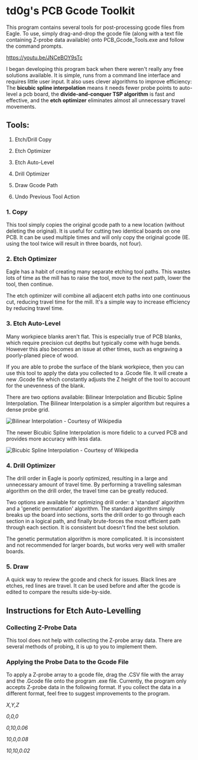 # td0g's PCB Gcode Toolkit

This program contains several tools for post-processing gcode files from Eagle.  To use, simply drag-and-drop the gcode file (along with a text file containing Z-probe data available) onto PCB_Gcode_Tools.exe and follow the command prompts.

https://youtu.be/JNCeBOY9sTc

I began developing this program back when there weren't really any free solutions available.  It is simple, runs from a command line interface and requires little user input.  It also uses clever algorithms to improve efficiency: The **bicubic spline interpolation** means it needs fewer probe points to auto-level a pcb board, the **divide-and-conquer TSP algorithm** is fast and effective, and the **etch optimizer** eliminates almost all unnecessary travel movements.

## Tools:

1. Etch/Drill Copy

2. Etch Optimizer

3. Etch Auto-Level

4. Drill Optimizer

5. Draw Gcode Path

6. Undo Previous Tool Action

### 1. Copy

This tool simply copies the original gcode path to a new location (without deleting the original).  It is useful for cutting two identical boards on one PCB.  It can be used multiple times and will only copy the original gcode (IE. using the tool twice will result in three boards, not four).

### 2. Etch Optimizer

Eagle has a habit of creating many separate etching tool paths.  This wastes lots of time as the mill has to raise the tool, move to the next path, lower the tool, then continue.

The etch optimizer will combine all adjacent etch paths into one continuous cut, reducing travel time for the mill.  It's a simple way to increase efficiency by reducing travel time.

### 3. Etch Auto-Level

Many workpiece blanks aren't flat.  This is especially true of PCB blanks, which require precision cut depths but typically come with huge bends.  However this also becomes an issue at other times, such as engraving a poorly-planed piece of wood.

If you are able to probe the surface of the blank workpiece, then you can use this tool to apply the data you collected to a .Gcode file.  It will create a new .Gcode file which constantly adjusts the Z height of the tool to account for the unevenness of the blank.

There are two options available: Bilinear Interpolation and Bicubic Spline Interpolation.  The Bilinear Interpolation is a simpler algorithm but requires a dense probe grid. 

![Bilinear Interpolation - Courtesy of Wikipedia](https://upload.wikimedia.org/wikipedia/commons/thumb/d/dd/Interpolation-bilinear.svg/220px-Interpolation-bilinear.svg.png)

The newer Bicubic Spline Interpolation is more fidelic to a curved PCB and provides more accuracy with less data.

![Bicubic Spline Interpolation - Courtesy of Wikipedia](https://upload.wikimedia.org/wikipedia/commons/thumb/f/f5/Interpolation-bicubic.svg/220px-Interpolation-bicubic.svg.png)


### 4. Drill Optimizer

The drill order in Eagle is poorly optimized, resulting in a large and unnecessary amount of travel time.  By performing a travelling salesman algorithm on the drill order, the travel time can be greatly reduced.

Two options are available for optimizing drill order: a 'standard' algorithm and a 'genetic permutation' algorithm.  The standard algorithm simply breaks up the board into sections, sorts the drill order to go through each section in a logical path, and finally brute-forces the most efficient path through each section.  It is consistent but doesn't find the best solution.

The genetic permutation algorithm is more complicated.  It is inconsistent and not recommended for larger boards, but works very well with smaller boards.


### 5. Draw

A quick way to review the gcode and check for issues.  Black lines are etches, red lines are travel.  It can be used before and after the gcode is edited to compare the results side-by-side.

## Instructions for Etch Auto-Levelling

### Collecting Z-Probe Data

This tool does not help with collecting the Z-probe array data.  There are several methods of probing, it is up to you to implement them.

### Applying the Probe Data to the Gcode File

To apply a Z-probe array to a gcode file, drag the .CSV file with the array and the .Gcode file onto the program .exe file.  Currently, the program only accepts Z-probe data in the following format.  If you collect the data in a different format, feel free to suggest improvements to the program.

*X,Y,Z*

*0,0,0*

*0,10,0.06*

*10,0,0.08*

*10,10,0.02*
